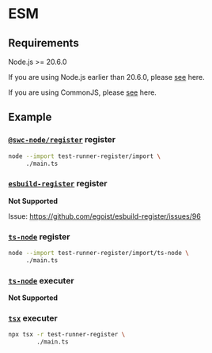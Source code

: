 # ESM

## Requirements

Node.js >= 20.6.0

If you are using Node.js earlier than 20.6.0, please [see](../esm/README.md) here.

If you are using CommonJS, please [see](../cjs/README.md) here.

## Example

### [`@swc-node/register`](https://www.npmjs.com/package/@swc-node/register) register

```bash
node --import test-runner-register/import \
     ./main.ts
```

### [`esbuild-register`](https://www.npmjs.com/package/esbuild-register) register

**Not Supported**

Issue: https://github.com/egoist/esbuild-register/issues/96

### [`ts-node`](https://www.npmjs.com/package/ts-node) register

```bash
node --import test-runner-register/import/ts-node \
     ./main.ts
```

### [`ts-node`](https://www.npmjs.com/package/ts-node) executer

**Not Supported**

### [`tsx`](https://www.npmjs.com/package/tsx) executer

```bash
npx tsx -r test-runner-register \
        ./main.ts
```
